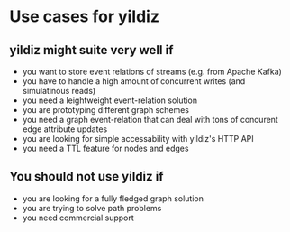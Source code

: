 # Use cases for yildiz

## yildiz might suite very well if

* you want to store event relations of streams (e.g. from Apache Kafka)
* you have to handle a high amount of concurrent writes (and simulatinous reads)
* you need a leightweight event-relation solution
* you are prototyping different graph schemes
* you need a graph event-relation that can deal with tons of concurent edge attribute updates
* you are looking for simple accessability with yildiz's HTTP API
* you need a TTL feature for nodes and edges

## You should not use yildiz if

* you are looking for a fully fledged graph solution
* you are trying to solve path problems
* you need commercial support